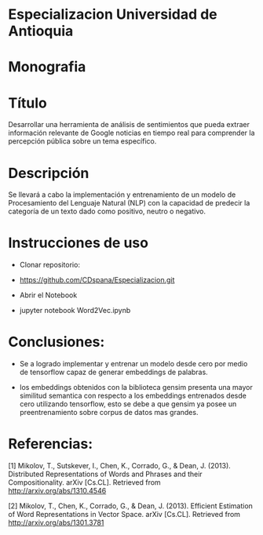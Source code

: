 # Especializacion Universidad de Antioquia
# Monografia

# Título

Desarrollar una herramienta de análisis de sentimientos que pueda extraer información relevante de Google noticias en tiempo real para comprender la percepción pública sobre un tema específico.

# Descripción

Se llevará a cabo la implementación y entrenamiento de un modelo de Procesamiento del Lenguaje Natural (NLP) con la capacidad de predecir la categoría de un texto dado como positivo, neutro o negativo.

#  Instrucciones de uso

- Clonar repositorio:
- https://github.com/CDspana/Especializacion.git

- Abrir el Notebook
- jupyter notebook Word2Vec.ipynb

# Conclusiones:

- Se a logrado implementar y entrenar un modelo desde cero por medio de tensorflow capaz de generar embeddings de palabras.

- los embeddings obtenidos con  la biblioteca gensim presenta una mayor similitud semantica con respecto a los embeddings entrenados desde cero utilizando tensorflow, esto se debe a que gensim ya posee un preentrenamiento sobre corpus de datos mas grandes.

# Referencias:

[1] Mikolov, T., Sutskever, I., Chen, K., Corrado, G., & Dean, J. (2013). Distributed Representations of Words and Phrases and their Compositionality. arXiv [Cs.CL]. Retrieved from http://arxiv.org/abs/1310.4546

[2] Mikolov, T., Chen, K., Corrado, G., & Dean, J. (2013). Efficient Estimation of Word Representations in Vector Space. arXiv [Cs.CL]. Retrieved from http://arxiv.org/abs/1301.3781


